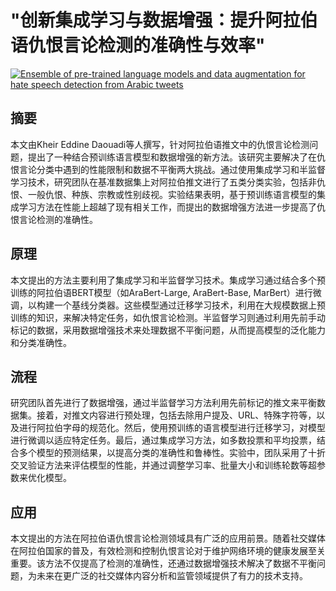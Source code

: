 # "创新集成学习与数据增强：提升阿拉伯语仇恨言论检测的准确性与效率"

[![Ensemble of pre-trained language models and data augmentation for hate speech detection from Arabic tweets](https://arxiv-research-1301205113.cos.ap-guangzhou.myqcloud.com/images/2407.02448v1.pdf_0.jpg)](https://arxiv.org/abs/2407.02448v1)

## 摘要

本文由Kheir Eddine Daouadi等人撰写，针对阿拉伯语推文中的仇恨言论检测问题，提出了一种结合预训练语言模型和数据增强的新方法。该研究主要解决了在仇恨言论分类中遇到的性能限制和数据不平衡两大挑战。通过使用集成学习和半监督学习技术，研究团队在基准数据集上对阿拉伯推文进行了五类分类实验，包括非仇恨、一般仇恨、种族、宗教或性别歧视。实验结果表明，基于预训练语言模型的集成学习方法在性能上超越了现有相关工作，而提出的数据增强方法进一步提高了仇恨言论检测的准确性。

## 原理

本文提出的方法主要利用了集成学习和半监督学习技术。集成学习通过结合多个预训练的阿拉伯语BERT模型（如AraBert-Large, AraBert-Base, MarBert）进行微调，以构建一个基线分类器。这些模型通过迁移学习技术，利用在大规模数据上预训练的知识，来解决特定任务，如仇恨言论检测。半监督学习则通过利用先前手动标记的数据，采用数据增强技术来处理数据不平衡问题，从而提高模型的泛化能力和分类准确性。

## 流程

研究团队首先进行了数据增强，通过半监督学习方法利用先前标记的推文来平衡数据集。接着，对推文内容进行预处理，包括去除用户提及、URL、特殊字符等，以及进行阿拉伯字母的规范化。然后，使用预训练的语言模型进行迁移学习，对模型进行微调以适应特定任务。最后，通过集成学习方法，如多数投票和平均投票，结合多个模型的预测结果，以提高分类的准确性和鲁棒性。实验中，团队采用了十折交叉验证方法来评估模型的性能，并通过调整学习率、批量大小和训练轮数等超参数来优化模型。

## 应用

本文提出的方法在阿拉伯语仇恨言论检测领域具有广泛的应用前景。随着社交媒体在阿拉伯国家的普及，有效检测和控制仇恨言论对于维护网络环境的健康发展至关重要。该方法不仅提高了检测的准确性，还通过数据增强技术解决了数据不平衡问题，为未来在更广泛的社交媒体内容分析和监管领域提供了有力的技术支持。

